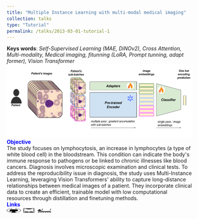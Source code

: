 ```yaml
---
title: "Multiple Instance Learning with multi-modal medical imaging"
collection: talks
type: "Tutorial"
permalink: /talks/2013-03-01-tutorial-1
---
```


**Keys words**:  *Self-Supervised Learning (MAE, DiNOv2), Cross Attention, Multi-modality, Medical imaging, fitunning (LoRA, Prompt tunning, adapt former), Vision Transformer* \
<img src="/images/dlmi/mil_im.png" alt="mil_im" width="600" height="200" />
<span style="color:blue">**Objective**</span> \
The study focuses on lymphocytosis, an increase in lymphocytes (a type of white blood cell) in the bloodstream. This condition can indicate the body's immune response to pathogens or be linked to chronic illnesses like blood cancers. Diagnosis involves microscopic examination and clinical tests. To address the reproducibility issue in diagnosis, the study uses Multi-Instance Learning, leveraging Vision Transformers' ability to capture long-distance relationships between medical images of a patient. They incorporate clinical data to create an efficient, trainable model with low computational resources through distillation and finetuning methods.\
<span style="color:blue"> **Links** </span> \
[<img src="/images/GitHub.png" alt="GitHub" width="37.5" height="12.5" />](https://github.com/b-ptiste/dlmi) [<img src="/images/report_icone.png" alt="Report" width="37.5" height="12.5" />](https://drive.google.com/file/d/1Ewp0DFXEhgEjMmSIXJdOwpG5lwtnP4aQ/view?usp=sharing) [<img src="/images/class_icone.png" alt="Report" width="37.5" height="12.5" />](https://www.master-mva.com/cours/deep-learning-for-medical-imaging/)
